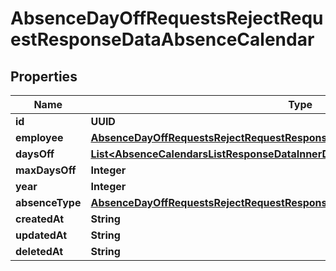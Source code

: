 

# AbsenceDayOffRequestsRejectRequestResponseDataAbsenceCalendar


## Properties

| Name | Type | Description | Notes |
|------------ | ------------- | ------------- | -------------|
|**id** | **UUID** |  |  [optional] |
|**employee** | [**AbsenceDayOffRequestsRejectRequestResponseDataAbsenceCalendarEmployee**](AbsenceDayOffRequestsRejectRequestResponseDataAbsenceCalendarEmployee.md) |  |  [optional] |
|**daysOff** | [**List&lt;AbsenceCalendarsListResponseDataInnerDaysOffInner&gt;**](AbsenceCalendarsListResponseDataInnerDaysOffInner.md) |  |  [optional] |
|**maxDaysOff** | **Integer** |  |  [optional] |
|**year** | **Integer** |  |  [optional] |
|**absenceType** | [**AbsenceDayOffRequestsRejectRequestResponseDataAbsenceCalendarAbsenceType**](AbsenceDayOffRequestsRejectRequestResponseDataAbsenceCalendarAbsenceType.md) |  |  [optional] |
|**createdAt** | **String** |  |  [optional] |
|**updatedAt** | **String** |  |  [optional] |
|**deletedAt** | **String** |  |  [optional] |



